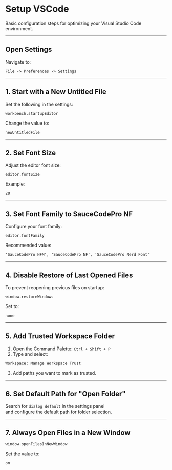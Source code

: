 # Setup VSCode

Basic configuration steps for optimizing your Visual Studio Code environment.

---

## Open Settings

Navigate to:

```
File -> Preferences -> Settings
```

---

## 1. Start with a New Untitled File

Set the following in the settings:

```
workbench.startupEditor
```

Change the value to:

```
newUntitledFile
```

---

## 2. Set Font Size

Adjust the editor font size:

```
editor.fontSize
```

Example:

```
20
```

---

## 3. Set Font Family to SauceCodePro NF

Configure your font family:

```
editor.fontFamily
```

Recommended value:

```
'SauceCodePro NFM', 'SauceCodePro NF', 'SauceCodePro Nerd Font'
```

---

## 4. Disable Restore of Last Opened Files

To prevent reopening previous files on startup:

```
window.restoreWindows
```

Set to:

```
none
```

---

## 5. Add Trusted Workspace Folder

1. Open the Command Palette: `Ctrl + Shift + P`
2. Type and select:

```
Workspace: Manage Workspace Trust
```

3. Add paths you want to mark as trusted.

---

## 6. Set Default Path for "Open Folder"

Search for `dialog default` in the settings panel  
and configure the default path for folder selection.

---

## 7. Always Open Files in a New Window

```
window.openFilesInNewWindow
```

Set the value to:

```
on
```
